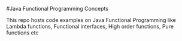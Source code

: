 #Java Functional Programming Concepts

This repo hosts code examples on Java Functional Programming like Lambda functions, Functional interfaces, High order functions, Pure functions etc
